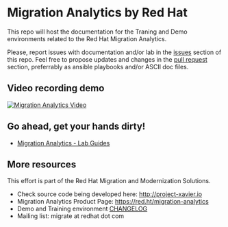 # Migration Analytics by Red Hat

This repo will host the documentation for the Traning and Demo environments related to the Red Hat Migration Analytics. 

Please, report issues with documentation and/or lab in the [issues](issues) section of this repo. Feel free to propose updates and changes in the [pull request](pulls) section, preferrably as ansible playbooks and/or ASCII doc files.

## Video recording demo
[![Migration Analytics Video](https://img.youtube.com/vi/Wf5BwZNkQiA/0.jpg)](https://www.youtube.com/watch?v=Wf5BwZNkQiA)

## Go ahead, get your hands dirty!

* [Migration Analytics - Lab Guides](doc)

## More resources
This effort is part of the Red Hat Migration and Modernization Solutions.

* Check source code being developed here: http://project-xavier.io
* Migration Analytics Product Page: https://red.ht/migration-analytics
* Demo and Training environment [CHANGELOG](CHANGELOG.adoc)
* Mailing list: migrate at redhat dot com
